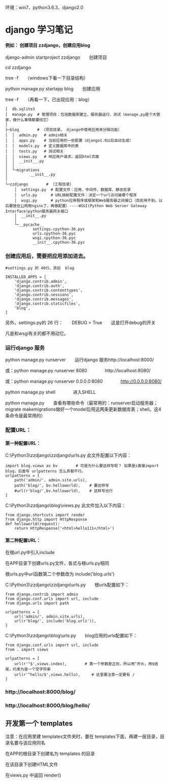 环境：win7、python3.6.3、django2.0

# django 学习笔记

#### 例如： 创建项目 zzdjango，创建应用blog

django-admin  startproject   zzdjango　　创建项目

cd  zzdjango

tree -f　　（windows下看一下目录结构）

python manage.py   startapp  blog　　创建应用

tree -f　　（再看一下，已出现应用：blog）



```
│  db.sqlite3
│  manage.py  # 管理项目：包括数据库建立、服务器运行、测试（manage.py是个大管家，做什么事情都要找它）
│
├─blog        # （项目目录。 django中使用应用来分隔功能）
│  │  admin.py   # admin相关
│  │  apps.py    # 当前应用的一些配置（django1.9以后自动生成）
│  │  models.py  # 定义数据库中的表
│  │  tests.py   # 测试相关
│  │  views.py   # 响应用户请求，返回html页面
│  │  __init__.py
│  │
│  └─migrations
│          __init__.py
│
└─zzdjango        # （工程目录）
    │  settings.py  # 配置文件：应用、中间件、数据库、静态目录
    │  urls.py      # URL映射配置文件：决定一个url访问被哪个程序
    │  wsgi.py      # python应用程序或框架和Web服务器之间接口（目前用不到。以后要放在公网用nginx了，再做配置）----WSGI(Python Web Server Gateway Interface)python服务器网关接口
    │  __init__.py
    │
    └─__pycache__
            settings.cpython-36.pyc
            urls.cpython-36.pyc
            wsgi.cpython-36.pyc
            __init__.cpython-36.pyc
```

### 创建应用后，需要把应用添加进去。  

```
#settings.py 的 40行，添加  blog

INSTALLED_APPS = [
    'django.contrib.admin',
    'django.contrib.auth',
    'django.contrib.contenttypes',
    'django.contrib.sessions',
    'django.contrib.messages',
    'django.contrib.staticfiles',
    'blog',
]
```
另外，settings.py的 26 行：　　DEBUG = True　　这是打开debug的开关

凡是和wsgi有关的都不用动它。


### 运行django 服务

python manage.py runserver　　运行django 服务http://localhost:8000/

或：python manage.py runserver  8080　　　　http://localhost:8080/

或：python manage.py runserver 0.0.0.0:8080　　　　http://0.0.0.0:8080/

python manage.py  shell　　　　进入SHELL

python manage.py　　查看有哪些命令（最常用的：runserver启动服务器；migrate makemigrations做好一个model后用这两条更新数据库表；shell。这4条命令是最常用的）


### 配置URL：
#### 第一种配置URL：

C:\Python3\zzdjango\zzdjango\urls.py 此文件配置以下内容：

```
import blog.views as bv        # 可是为什么要这样写呢？ 如果是z直接import blog，后面写 urlpatterns 怎么弄都不行。
urlpatterns = [
    path('admin/', admin.site.urls),
    path('blog/', bv.helloworld),    # 要这样写
    #url(r'blog/',bv.helloworld),    # 这样写也行
]
```

C:\Python3\zzdjango\blog\views.py 此文件加入以下内容：

```
from django.shortcuts import render
from django.http import HttpResponse
def helloworld(request):
    return HttpResponse('<html>hello111</html>')
```

#### 第二种配置URL：

在根url.py中引入include

在APP目录下创建urls.py文件，各式与根urls.py相同

根urls.py中url函数第二个参数改为 include('blog.urls')

C:\Python3\zzdjango\zzdjango\urls.py　　根urls配置如下：

```
from django.contrib import admin
from django.conf.urls import url, include
from django.urls import path

urlpatterns = [
    url('admin/', admin.site.urls),
    url(r'blog/', include('blog.urls')),
]
```
C:\Python3\zzdjango\blog\urls.py　　blog应用的urls配置如下：

```
from django.conf.urls import url, include
from . import views

urlpatterns = [
    url(r'^$',views.index),        # 第一个参数是正则，所以用^开头，用$结尾，约束为是一个空字符串
    url(r'^hello/$',views.hello),     # 这里要注意一定要有 /
]
```

### http://localhost:8000/blog/
### http://localhost:8000/blog/hello/


## 开发第一个 templates
注意：在应用里建 templates文件夹时，要在 templates下面，再建一层目录，目录名要与该应用同名

在APP的根目录下创建名为 templates 的目录

在该目录下创建HTML文件

在views.py 中返回 render()